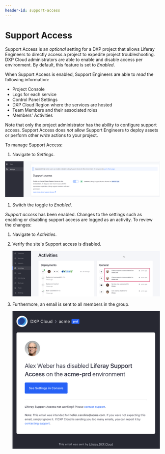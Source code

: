 ```yaml
---
header-id: support-access
---
```


# Support Access

Support Access is an _optional_ setting for a DXP project that allows Liferay Engineers to directly access a project to expedite project troubleshooting. DXP Cloud administrators are able to enable and disable access per environment. By default, this feature is set to _Enabled_.

When Support Access is enabled, Support Engineers are able to _read_ the following information:

* Project Console
* Logs for each service
* Control Panel Settings
* DXP Cloud Region where the services are hosted
* Team Members and their associated roles
* Members' Activities

Note that only the project administrator has the ability to configure support access. Support Access does _not_ allow Support Engineers to deploy assets or perform other _write_ actions to your project.

To manage Support Access:

1. Navigate to _Settings_.

![Contributor Access](./support-access/images/01.png)

1. Switch the toggle to _Enabled_.

_Support access_ has been enabled. Changes to the settings such as enabling or disabling support access are logged as an activity. To review the changes:

1. Navigate to _Activities_.
1. Verify the site's Support access is disabled.

    ![Disabled Support Access](./support-access/images/02.png)

1. Furthermore, an email is sent to all members in the group.

    ![Email verification](./support-access/images/03.png)
